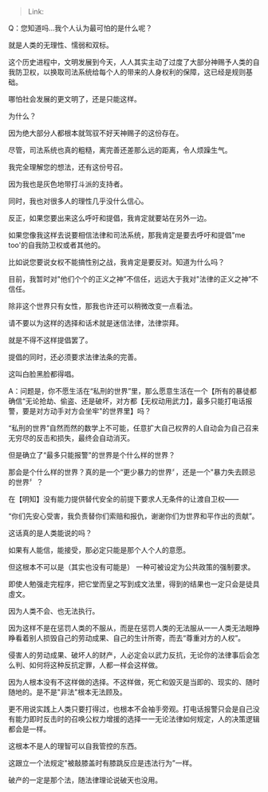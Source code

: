> Link: 

Q：您知道吗…我个人认为最可怕的是什么呢？

就是人类的无理性、懦弱和双标。

这个历史进程中，文明发展到今天，人人其实主动了过度了大部分神赐予人类的自我防卫权，以换取司法系统给每个人的带来的人身权利的保障，这已经是规则基础。

哪怕社会发展的更文明了，还是只能这样。

为什么？

因为绝大部分人都根本就驾驭不好天神赐子的这份存在。

尽管，司法系统也真的粗糙，离完善还差那么远的距离，令人烦躁生气。

我完全理解您的想法，还有这份号召。

因为我也是灰色地带打斗派的支持者。

同时，我也对很多人的理性几乎没什么信心。

反正，如果您要出来这么呼吁和提倡，我肯定就要站在另外一边。

如果您像我这样去说要相信法律和司法系统，那我肯定是要去呼吁和提倡"me too'的自我防卫权或者其他的。

比如说您要说女权不能搞性别之战，我肯定是要反对。知道为什么吗？

目前，我暂时对"他们个个的正义之神”不信任，远远大于我对"法律的正义之神”不信任。

除非这个世界只有女性，那我也许还可以稍微改变一点看法。

请不要以为这样的选择和话术就是迷信法律，法律崇拜。

就是不得不这样提倡罢了。

提倡的同时，还必须要求法律法条的完善。

这叫白脸黑脸都得唱。

A：问题是，你不愿生活在“私刑的世界”里，那么愿意生活在一个【所有的暴徒都确信“无论抢劫、偷盗、还是破坏，对方都【无权动用武力】，最多只能打电话报警，要是对方动手对方会坐牢"的世界里】吗？

“私刑的世界”自然而然的数学上不可能，任意扩大自己权界的人自动会为自己召来无穷尽的反击和损失，最终会自动消灭。

但是确立了“最多只能报警"的世界是个什么样的世界？

那会是个什么样的世界？真的是一个“更少暴力的世界〞，还是一个"暴力失去顾忌的世界〞？

在【明知】没有能力提供替代安全的前提下要求人无条件的让渡自卫权——

“你们先安心受害，我负责替你们索赔和报仇，谢谢你们为世界和平作出的贡献”。

这话真的是人类能说的吗？

如果有人能信，能接受，那必定只能是那个人个人的意愿。

但这根本不可以是（其实也没有可能是） 一种可被设定为公共政策的强制要求。

即使人勉强走完程序，把它堂而皇之写到成文法里，得到的结果也一定只会是徒具虛文。

因为人类不会、也无法执行。

因为这样不是在惩罚人类的不服从，而是在惩罚人类的无法服从一一人类无法眼睁睁看着别人损毁自己的劳动成果、自己的生计所寄，而去“尊重对方的人权”。

侵害人的劳动成果、破坏人的财产，人必定会以武力反抗，无论你的法律事后会怎么判、如何将这种反抗定罪，人都一样会这样做。

因为人根本没有不这样做的选择。不这样做，死亡和毀灭是当即的、现实的、随时随地的。是不是"非法"根本无法顾及。

更不用说实践上人类只要打得过，也根本不会袖手旁观。打电话报警只会是自己没有能力即时反击时的召唤公权力增援的选择一一无论法律如何规定，人的决策逻辑都会是一样。

这根本不是人的理智可以自我管控的东西。

这跟立一个法规定"被敲膝盖时有膝跳反应是违法行为”一样。

破产的一定是那个法，随法律理论说破天也没用。